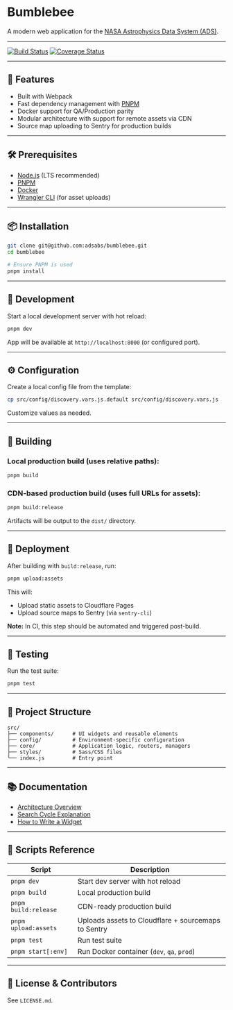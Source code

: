 # Bumblebee

A modern web application for the [NASA Astrophysics Data System (ADS)](https://ui.adsabs.harvard.edu).

---

[![Build Status](https://travis-ci.org/adsabs/bumblebee.svg?branch=master)](https://travis-ci.org/adsabs/bumblebee)
[![Coverage Status](https://coveralls.io/repos/github/adsabs/bumblebee/badge.svg)](https://coveralls.io/github/adsabs/bumblebee)

---

## 🚀 Features

- Built with Webpack
- Fast dependency management with [PNPM](https://pnpm.io)
- Docker support for QA/Production parity
- Modular architecture with support for remote assets via CDN
- Source map uploading to Sentry for production builds

---

## 🛠 Prerequisites

- [Node.js](https://nodejs.org/) (LTS recommended)
- [PNPM](https://pnpm.io)
- [Docker](https://docs.docker.com/get-docker/)
- [Wrangler CLI](https://developers.cloudflare.com/workers/wrangler/) (for asset uploads)

---

## 📦 Installation

```bash
git clone git@github.com:adsabs/bumblebee.git
cd bumblebee

# Ensure PNPM is used
pnpm install
```

---

## 🧪 Development

Start a local development server with hot reload:

```bash
pnpm dev
```

App will be available at `http://localhost:8000` (or configured port).

---

## ⚙️ Configuration

Create a local config file from the template:

```bash
cp src/config/discovery.vars.js.default src/config/discovery.vars.js
```

Customize values as needed.

---

## 🔨 Building

### Local production build (uses relative paths):

```bash
pnpm build
```

### CDN-based production build (uses full URLs for assets):

```bash
pnpm build:release
```

Artifacts will be output to the `dist/` directory.

---

## 🚚 Deployment

After building with `build:release`, run:

```bash
pnpm upload:assets
```

This will:
- Upload static assets to Cloudflare Pages
- Upload source maps to Sentry (via `sentry-cli`)

**Note:** In CI, this step should be automated and triggered post-build.

---

## 🧪 Testing

Run the test suite:

```bash
pnpm test
```

---

## 📁 Project Structure

```text
src/
├── components/      # UI widgets and reusable elements
├── config/          # Environment-specific configuration
├── core/            # Application logic, routers, managers
├── styles/          # Sass/CSS files
└── index.js         # Entry point
```

---

## 📚 Documentation

- [Architecture Overview](docs/architecture.md)
- [Search Cycle Explanation](docs/search-cycle.md)
- [How to Write a Widget](docs/how-to-write-widget.md)

---

## 🧵 Scripts Reference

| Script                 | Description                                          |
|------------------------|------------------------------------------------------|
| `pnpm dev`             | Start dev server with hot reload                     |
| `pnpm build`           | Local production build                               |
| `pnpm build:release`   | CDN-ready production build                           |
| `pnpm upload:assets`   | Uploads assets to Cloudflare + sourcemaps to Sentry |
| `pnpm test`            | Run test suite                                       |
| `pnpm start[:env]`     | Run Docker container (`dev`, `qa`, `prod`)           |

---

## 👥 License & Contributors

See `LICENSE.md`.
